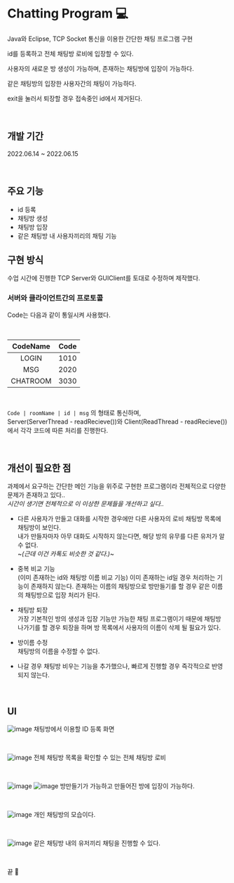 

# Chatting Program 💻

Java와 Eclipse, TCP Socket 통신을 이용한 간단한 채팅 프로그램 구현 <br>

id를 등록하고 전체 채팅방 로비에 입장할 수 있다. <br>

사용자의 새로운 방 생성이 가능하며, 존재하는 채팅방에 입장이 가능하다. <br>

같은 채팅방의 입장한 사용자간의 채팅이 가능하다. <br>

exit을 눌러서 퇴장할 경우 접속중인 id에서 제거된다. <br>

<br>

## 개발 기간
2022.06.14 ~ 2022.06.15

<br>

## 주요 기능

- id 등록
- 채팅방 생성
- 채팅방 입장
- 같은 채팅방 내 사용자끼리의 채팅 기능

## 구현 방식

수업 시간에 진행한 TCP Server와 GUIClient를 토대로 수정하며 제작했다. <br>

### 서버와 클라이언트간의 프로토콜

Code는 다음과 같이 통일시켜 사용했다.

<br>

| CodeName | Code |
| :---: | :---: |
| LOGIN | 1010 |
| MSG | 2020 |
| CHATROOM | 3030 |

<br>

`Code | roomName | id | msg` 의 형태로 통신하며, <br>
Server(ServerThread - readRecieve())와 Client(ReadThread - readRecieve())에서 
각각 코드에 따른 처리를 진행한다.


<br>

## 개선이 필요한 점

과제에서 요구하는 간단한 메인 기능을 위주로 구현한 프로그램이라 전체적으로 다양한 문제가 존재하고 있다.. <br>
*시간이 생기면 전체적으로 이 이상한 문제들을 개선하고 싶다..* <br>

- 다른 사용자가 만들고 대화를 시작한 경우에만 다른 사용자의 로비 채팅방 목록에 채팅방이 보인다. <br>
내가 만들자마자 아무 대화도 시작하지 않는다면, 해당 방의 유무를 다른 유저가 알 수 없다. <br>
~*(근데 이건 카톡도 비슷한 것 같다.)*~

- 중복 비교 기능 <br>
(이미 존재하는 id와 채팅방 이름 비교 기능)
이미 존재하는 id일 경우 처리하는 기능이 존재하지 않는다.
존재하는 이름의 채팅방으로 방만들기를 할 경우 같은 이름의 채팅방으로 입장 처리가 된다.

- 채팅방 퇴장 <br>
가장 기본적인 방의 생성과 입장 기능만 가능한 채팅 프로그램이기 때문에
채팅방 나가기를 할 경우 퇴장을 하며 방 목록에서 사용자의 이름이 삭제 될 필요가 있다.

- 방이름 수정 <br>
채팅방의 이름을 수정할 수 없다.

- 나갈 경우 채팅방 비우는 기능을 추가했으나, 빠르게 진행할 경우 즉각적으로 반영되지 않는다.


<br>

## UI


![image](https://user-images.githubusercontent.com/49184115/174019139-b9478965-a131-4b79-a88e-69193c096111.png)
채팅방에서 이용할 ID 등록 화면

<br>

![image](https://user-images.githubusercontent.com/49184115/174216026-6bc5ce25-def3-4c0f-8147-2bc6bc48de26.png)
전체 채팅방 목록을 확인할 수 있는 전체 채팅방 로비

<br>

![image](https://user-images.githubusercontent.com/49184115/174216052-f5ae795f-ac96-4a91-af3f-920318f5a793.png)
![image](https://user-images.githubusercontent.com/49184115/174216099-2f3e13e4-9a34-40df-8c44-9ea6dfc604b6.png)
방만들기가 가능하고 만들어진 방에 입장이 가능하다.

<br>

![image](https://user-images.githubusercontent.com/49184115/174216075-9089c6ac-0cb8-4460-9f03-985e2a106d89.png)
개인 채팅방의 모습이다.

<br>

![image](https://user-images.githubusercontent.com/49184115/174216202-2436844d-817b-4706-912a-67d72c10c1e1.png)
같은 채팅방 내의 유저끼리 채팅을 진행할 수 있다.

<br>

끝 🐧

<br>
